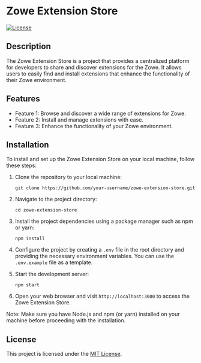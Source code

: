 # Zowe Extension Store

[![License](https://img.shields.io/badge/license-MIT-blue.svg)](LICENSE)

## Description

The Zowe Extension Store is a project that provides a centralized platform for developers to share and discover extensions for the Zowe. It allows users to easily find and install extensions that enhance the functionality of their Zowe environment.

## Features

- Feature 1: Browse and discover a wide range of extensions for Zowe.
- Feature 2: Install and manage extensions with ease.
- Feature 3: Enhance the functionality of your Zowe environment.

## Installation

To install and set up the Zowe Extension Store on your local machine, follow these steps:

1. Clone the repository to your local machine:
    ```
    git clone https://github.com/your-username/zowe-extension-store.git
    ```

2. Navigate to the project directory:
    ```
    cd zowe-extension-store
    ```

3. Install the project dependencies using a package manager such as npm or yarn:
    ```
    npm install
    ```

4. Configure the project by creating a `.env` file in the root directory and providing the necessary environment variables. You can use the `.env.example` file as a template.

5. Start the development server:
    ```
    npm start
    ```

6. Open your web browser and visit `http://localhost:3000` to access the Zowe Extension Store.

Note: Make sure you have Node.js and npm (or yarn) installed on your machine before proceeding with the installation.

## License

This project is licensed under the [MIT License](LICENSE).